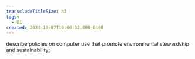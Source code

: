 ```yaml
---
transcludeTitleSize: h3
tags:
  - D1
created: 2024-10-07T10:00:32.000-0400
---
```

describe policies on computer use that promote environmental stewardship and sustainability;